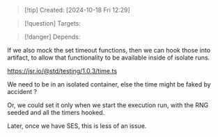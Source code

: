 
>[!tip] Created: [2024-10-18 Fri 12:29]

>[!question] Targets: 

>[!danger] Depends: 

If we also mock the set timeout functions, then we can hook those into artifact, to allow that functionality to be available inside of isolate runs.

https://jsr.io/@std/testing/1.0.3/time.ts

We need to be in an isolated container, else the time might be faked by accident ?

Or, we could set it only when we start the execution run, with the RNG seeded and all the timers hooked.

Later, once we have SES, this is less of an issue.